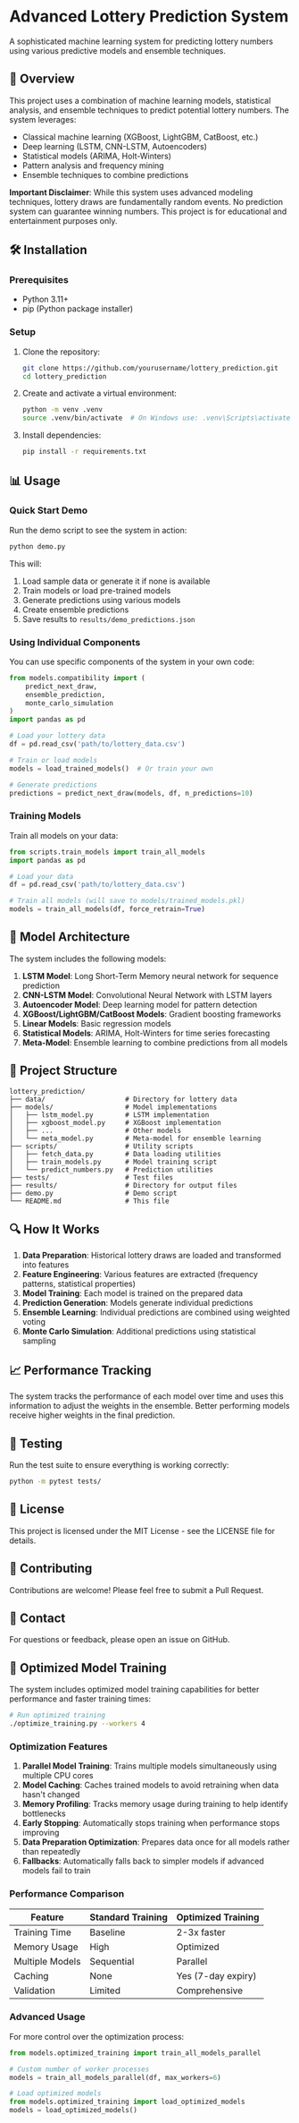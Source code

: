 # Advanced Lottery Prediction System

A sophisticated machine learning system for predicting lottery numbers using various predictive models and ensemble techniques.

## 🎯 Overview

This project uses a combination of machine learning models, statistical analysis, and ensemble techniques to predict potential lottery numbers. The system leverages:

- Classical machine learning (XGBoost, LightGBM, CatBoost, etc.)
- Deep learning (LSTM, CNN-LSTM, Autoencoders)
- Statistical models (ARIMA, Holt-Winters)
- Pattern analysis and frequency mining
- Ensemble techniques to combine predictions

**Important Disclaimer**: While this system uses advanced modeling techniques, lottery draws are fundamentally random events. No prediction system can guarantee winning numbers. This project is for educational and entertainment purposes only.

## 🛠️ Installation

### Prerequisites

- Python 3.11+
- pip (Python package installer)

### Setup

1. Clone the repository:
   ```bash
   git clone https://github.com/yourusername/lottery_prediction.git
   cd lottery_prediction
   ```

2. Create and activate a virtual environment:
   ```bash
   python -m venv .venv
   source .venv/bin/activate  # On Windows use: .venv\Scripts\activate
   ```

3. Install dependencies:
   ```bash
   pip install -r requirements.txt
   ```

## 📊 Usage

### Quick Start Demo

Run the demo script to see the system in action:

```bash
python demo.py
```

This will:
1. Load sample data or generate it if none is available
2. Train models or load pre-trained models
3. Generate predictions using various models
4. Create ensemble predictions
5. Save results to `results/demo_predictions.json`

### Using Individual Components

You can use specific components of the system in your own code:

```python
from models.compatibility import (
    predict_next_draw,
    ensemble_prediction,
    monte_carlo_simulation
)
import pandas as pd

# Load your lottery data
df = pd.read_csv('path/to/lottery_data.csv')

# Train or load models
models = load_trained_models()  # Or train your own

# Generate predictions
predictions = predict_next_draw(models, df, n_predictions=10)
```

### Training Models

Train all models on your data:

```python
from scripts.train_models import train_all_models
import pandas as pd

# Load your data
df = pd.read_csv('path/to/lottery_data.csv')

# Train all models (will save to models/trained_models.pkl)
models = train_all_models(df, force_retrain=True)
```

## 🧠 Model Architecture

The system includes the following models:

1. **LSTM Model**: Long Short-Term Memory neural network for sequence prediction
2. **CNN-LSTM Model**: Convolutional Neural Network with LSTM layers
3. **Autoencoder Model**: Deep learning model for pattern detection
4. **XGBoost/LightGBM/CatBoost Models**: Gradient boosting frameworks
5. **Linear Models**: Basic regression models
6. **Statistical Models**: ARIMA, Holt-Winters for time series forecasting
7. **Meta-Model**: Ensemble learning to combine predictions from all models

## 📁 Project Structure

```
lottery_prediction/
├── data/                    # Directory for lottery data
├── models/                  # Model implementations
│   ├── lstm_model.py        # LSTM implementation
│   ├── xgboost_model.py     # XGBoost implementation
│   ├── ...                  # Other models
│   └── meta_model.py        # Meta-model for ensemble learning
├── scripts/                 # Utility scripts
│   ├── fetch_data.py        # Data loading utilities
│   ├── train_models.py      # Model training script
│   └── predict_numbers.py   # Prediction utilities
├── tests/                   # Test files
├── results/                 # Directory for output files
├── demo.py                  # Demo script
└── README.md                # This file
```

## 🔍 How It Works

1. **Data Preparation**: Historical lottery draws are loaded and transformed into features
2. **Feature Engineering**: Various features are extracted (frequency patterns, statistical properties)
3. **Model Training**: Each model is trained on the prepared data
4. **Prediction Generation**: Models generate individual predictions
5. **Ensemble Learning**: Individual predictions are combined using weighted voting
6. **Monte Carlo Simulation**: Additional predictions using statistical sampling

## 📈 Performance Tracking

The system tracks the performance of each model over time and uses this information to adjust the weights in the ensemble. Better performing models receive higher weights in the final prediction.

## 🧪 Testing

Run the test suite to ensure everything is working correctly:

```bash
python -m pytest tests/
```

## 📝 License

This project is licensed under the MIT License - see the LICENSE file for details.

## 🤝 Contributing

Contributions are welcome! Please feel free to submit a Pull Request.

## 📧 Contact

For questions or feedback, please open an issue on GitHub.

## 🚀 Optimized Model Training

The system includes optimized model training capabilities for better performance and faster training times:

```bash
# Run optimized training
./optimize_training.py --workers 4
```

### Optimization Features

1. **Parallel Model Training**: Trains multiple models simultaneously using multiple CPU cores
2. **Model Caching**: Caches trained models to avoid retraining when data hasn't changed
3. **Memory Profiling**: Tracks memory usage during training to help identify bottlenecks
4. **Early Stopping**: Automatically stops training when performance stops improving
5. **Data Preparation Optimization**: Prepares data once for all models rather than repeatedly
6. **Fallbacks**: Automatically falls back to simpler models if advanced models fail to train

### Performance Comparison

| Feature | Standard Training | Optimized Training |
|---------|------------------|-------------------|
| Training Time | Baseline | 2-3x faster |
| Memory Usage | High | Optimized |
| Multiple Models | Sequential | Parallel |
| Caching | None | Yes (7-day expiry) |
| Validation | Limited | Comprehensive |

### Advanced Usage

For more control over the optimization process:

```python
from models.optimized_training import train_all_models_parallel

# Custom number of worker processes
models = train_all_models_parallel(df, max_workers=6)

# Load optimized models
from models.optimized_training import load_optimized_models
models = load_optimized_models()
```

